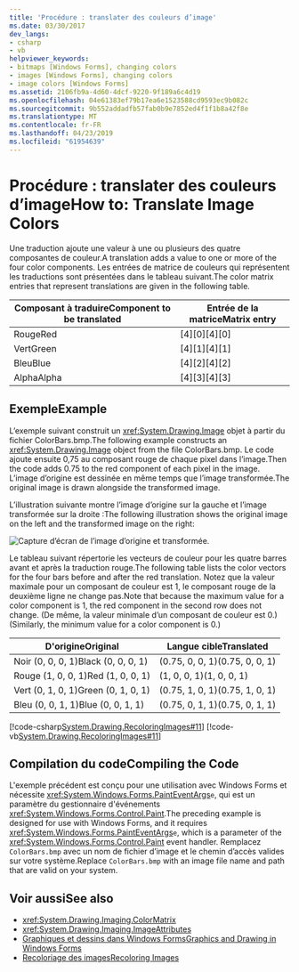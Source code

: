```yaml
---
title: 'Procédure : translater des couleurs d’image'
ms.date: 03/30/2017
dev_langs:
- csharp
- vb
helpviewer_keywords:
- bitmaps [Windows Forms], changing colors
- images [Windows Forms], changing colors
- image colors [Windows Forms]
ms.assetid: 2106fb9a-4d60-4dcf-9220-9f189a6c4d19
ms.openlocfilehash: 04e61383ef79b17ea6e1523588cd9593ec9b082c
ms.sourcegitcommit: 9b552addadfb57fab0b9e7852ed4f1f1b8a42f8e
ms.translationtype: MT
ms.contentlocale: fr-FR
ms.lasthandoff: 04/23/2019
ms.locfileid: "61954639"
---
```

# <a name="how-to-translate-image-colors"></a><span data-ttu-id="ab606-102">Procédure : translater des couleurs d’image</span><span class="sxs-lookup"><span data-stu-id="ab606-102">How to: Translate Image Colors</span></span>
<span data-ttu-id="ab606-103">Une traduction ajoute une valeur à une ou plusieurs des quatre composantes de couleur.</span><span class="sxs-lookup"><span data-stu-id="ab606-103">A translation adds a value to one or more of the four color components.</span></span> <span data-ttu-id="ab606-104">Les entrées de matrice de couleurs qui représentent les traductions sont présentées dans le tableau suivant.</span><span class="sxs-lookup"><span data-stu-id="ab606-104">The color matrix entries that represent translations are given in the following table.</span></span>  
  
|<span data-ttu-id="ab606-105">Composant à traduire</span><span class="sxs-lookup"><span data-stu-id="ab606-105">Component to be translated</span></span>|<span data-ttu-id="ab606-106">Entrée de la matrice</span><span class="sxs-lookup"><span data-stu-id="ab606-106">Matrix entry</span></span>|  
|--------------------------------|------------------|  
|<span data-ttu-id="ab606-107">Rouge</span><span class="sxs-lookup"><span data-stu-id="ab606-107">Red</span></span>|<span data-ttu-id="ab606-108">[4][0]</span><span class="sxs-lookup"><span data-stu-id="ab606-108">[4][0]</span></span>|  
|<span data-ttu-id="ab606-109">Vert</span><span class="sxs-lookup"><span data-stu-id="ab606-109">Green</span></span>|<span data-ttu-id="ab606-110">[4][1]</span><span class="sxs-lookup"><span data-stu-id="ab606-110">[4][1]</span></span>|  
|<span data-ttu-id="ab606-111">Bleu</span><span class="sxs-lookup"><span data-stu-id="ab606-111">Blue</span></span>|<span data-ttu-id="ab606-112">[4][2]</span><span class="sxs-lookup"><span data-stu-id="ab606-112">[4][2]</span></span>|  
|<span data-ttu-id="ab606-113">Alpha</span><span class="sxs-lookup"><span data-stu-id="ab606-113">Alpha</span></span>|<span data-ttu-id="ab606-114">[4][3]</span><span class="sxs-lookup"><span data-stu-id="ab606-114">[4][3]</span></span>|  
  
## <a name="example"></a><span data-ttu-id="ab606-115">Exemple</span><span class="sxs-lookup"><span data-stu-id="ab606-115">Example</span></span>  
 <span data-ttu-id="ab606-116">L’exemple suivant construit un <xref:System.Drawing.Image> objet à partir du fichier ColorBars.bmp.</span><span class="sxs-lookup"><span data-stu-id="ab606-116">The following example constructs an <xref:System.Drawing.Image> object from the file ColorBars.bmp.</span></span> <span data-ttu-id="ab606-117">Le code ajoute ensuite 0,75 au composant rouge de chaque pixel dans l’image.</span><span class="sxs-lookup"><span data-stu-id="ab606-117">Then the code adds 0.75 to the red component of each pixel in the image.</span></span> <span data-ttu-id="ab606-118">L’image d’origine est dessinée en même temps que l’image transformée.</span><span class="sxs-lookup"><span data-stu-id="ab606-118">The original image is drawn alongside the transformed image.</span></span>  
  
 <span data-ttu-id="ab606-119">L’illustration suivante montre l’image d’origine sur la gauche et l’image transformée sur la droite :</span><span class="sxs-lookup"><span data-stu-id="ab606-119">The following illustration shows the original image on the left and the transformed image on the right:</span></span>  
  
 ![Capture d’écran de l’image d’origine et transformée.](./media/how-to-translate-image-colors/original-image-translate-colors.png)  
  
 <span data-ttu-id="ab606-121">Le tableau suivant répertorie les vecteurs de couleur pour les quatre barres avant et après la traduction rouge.</span><span class="sxs-lookup"><span data-stu-id="ab606-121">The following table lists the color vectors for the four bars before and after the red translation.</span></span> <span data-ttu-id="ab606-122">Notez que la valeur maximale pour un composant de couleur est 1, le composant rouge de la deuxième ligne ne change pas.</span><span class="sxs-lookup"><span data-stu-id="ab606-122">Note that because the maximum value for a color component is 1, the red component in the second row does not change.</span></span> <span data-ttu-id="ab606-123">(De même, la valeur minimale d’un composant de couleur est 0.)</span><span class="sxs-lookup"><span data-stu-id="ab606-123">(Similarly, the minimum value for a color component is 0.)</span></span>  
  
|<span data-ttu-id="ab606-124">D'origine</span><span class="sxs-lookup"><span data-stu-id="ab606-124">Original</span></span>|<span data-ttu-id="ab606-125">Langue cible</span><span class="sxs-lookup"><span data-stu-id="ab606-125">Translated</span></span>|  
|--------------|----------------|  
|<span data-ttu-id="ab606-126">Noir (0, 0, 0, 1)</span><span class="sxs-lookup"><span data-stu-id="ab606-126">Black (0, 0, 0, 1)</span></span>|<span data-ttu-id="ab606-127">(0.75, 0, 0, 1)</span><span class="sxs-lookup"><span data-stu-id="ab606-127">(0.75, 0, 0, 1)</span></span>|  
|<span data-ttu-id="ab606-128">Rouge (1, 0, 0, 1)</span><span class="sxs-lookup"><span data-stu-id="ab606-128">Red (1, 0, 0, 1)</span></span>|<span data-ttu-id="ab606-129">(1, 0, 0, 1)</span><span class="sxs-lookup"><span data-stu-id="ab606-129">(1, 0, 0, 1)</span></span>|  
|<span data-ttu-id="ab606-130">Vert (0, 1, 0, 1)</span><span class="sxs-lookup"><span data-stu-id="ab606-130">Green (0, 1, 0, 1)</span></span>|<span data-ttu-id="ab606-131">(0.75, 1, 0, 1)</span><span class="sxs-lookup"><span data-stu-id="ab606-131">(0.75, 1, 0, 1)</span></span>|  
|<span data-ttu-id="ab606-132">Bleu (0, 0, 1, 1)</span><span class="sxs-lookup"><span data-stu-id="ab606-132">Blue (0, 0, 1, 1)</span></span>|<span data-ttu-id="ab606-133">(0.75, 0, 1, 1)</span><span class="sxs-lookup"><span data-stu-id="ab606-133">(0.75, 0, 1, 1)</span></span>|  
  
 [!code-csharp[System.Drawing.RecoloringImages#11](~/samples/snippets/csharp/VS_Snippets_Winforms/System.Drawing.RecoloringImages/CS/Class1.cs#11)]
 [!code-vb[System.Drawing.RecoloringImages#11](~/samples/snippets/visualbasic/VS_Snippets_Winforms/System.Drawing.RecoloringImages/VB/Class1.vb#11)]  
  
## <a name="compiling-the-code"></a><span data-ttu-id="ab606-134">Compilation du code</span><span class="sxs-lookup"><span data-stu-id="ab606-134">Compiling the Code</span></span>  
 <span data-ttu-id="ab606-135">L'exemple précédent est conçu pour une utilisation avec Windows Forms et nécessite <xref:System.Windows.Forms.PaintEventArgs>`e`, qui est un paramètre du gestionnaire d'événements <xref:System.Windows.Forms.Control.Paint>.</span><span class="sxs-lookup"><span data-stu-id="ab606-135">The preceding example is designed for use with Windows Forms, and it requires <xref:System.Windows.Forms.PaintEventArgs>`e`, which is a parameter of the <xref:System.Windows.Forms.Control.Paint> event handler.</span></span> <span data-ttu-id="ab606-136">Remplacez `ColorBars.bmp` avec un nom de fichier d’image et le chemin d’accès valides sur votre système.</span><span class="sxs-lookup"><span data-stu-id="ab606-136">Replace `ColorBars.bmp` with an image file name and path that are valid on your system.</span></span>  
  
## <a name="see-also"></a><span data-ttu-id="ab606-137">Voir aussi</span><span class="sxs-lookup"><span data-stu-id="ab606-137">See also</span></span>

- <xref:System.Drawing.Imaging.ColorMatrix>
- <xref:System.Drawing.Imaging.ImageAttributes>
- [<span data-ttu-id="ab606-138">Graphiques et dessins dans Windows Forms</span><span class="sxs-lookup"><span data-stu-id="ab606-138">Graphics and Drawing in Windows Forms</span></span>](graphics-and-drawing-in-windows-forms.md)
- [<span data-ttu-id="ab606-139">Recoloriage des images</span><span class="sxs-lookup"><span data-stu-id="ab606-139">Recoloring Images</span></span>](recoloring-images.md)
